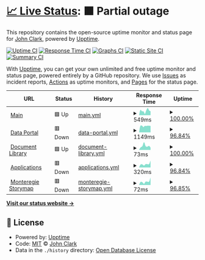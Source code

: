 # [📈 Live Status](https://clarkwrks.github.io/resnet-status/): <!--live status--> **🟧 Partial outage**

This repository contains the open-source uptime monitor and status page for [John Clark](https://clarkwrks.github.io/resnet-status/), powered by [Upptime](https://github.com/upptime/upptime).

[![Uptime CI](https://github.com/clarkwrks/resnet-status//workflows/Uptime%20CI/badge.svg)](https://github.com/clarkwrks/resnet-status//actions?query=workflow%3A%22Uptime+CI%22)
[![Response Time CI](https://github.com/clarkwrks/resnet-status//workflows/Response%20Time%20CI/badge.svg)](https://github.com/clarkwrks/resnet-status//actions?query=workflow%3A%22Response+Time+CI%22)
[![Graphs CI](https://github.com/clarkwrks/resnet-status//workflows/Graphs%20CI/badge.svg)](https://github.com/clarkwrks/resnet-status//actions?query=workflow%3A%22Graphs+CI%22)
[![Static Site CI](https://github.com/clarkwrks/resnet-status//workflows/Static%20Site%20CI/badge.svg)](https://github.com/clarkwrks/resnet-status//actions?query=workflow%3A%22Static+Site+CI%22)
[![Summary CI](https://github.com/clarkwrks/resnet-status//workflows/Summary%20CI/badge.svg)](https://github.com/clarkwrks/resnet-status//actions?query=workflow%3A%22Summary+CI%22)

With [Upptime](https://upptime.js.org), you can get your own unlimited and free uptime monitor and status page, powered entirely by a GitHub repository. We use [Issues](https://github.com/clarkwrks/resnet-status//issues) as incident reports, [Actions](https://github.com/clarkwrks/resnet-status//actions) as uptime monitors, and [Pages](https://clarkwrks.github.io/resnet-status/) for the status page.

<!--start: status pages-->
<!-- This summary is generated by Upptime (https://github.com/upptime/upptime) -->
<!-- Do not edit this manually, your changes will be overwritten -->
<!-- prettier-ignore -->
| URL | Status | History | Response Time | Uptime |
| --- | ------ | ------- | ------------- | ------ |
| <img alt="" src="https://icons.duckduckgo.com/ip3/www.nsercresnet.ca.ico" height="13"> [Main](https://www.nsercresnet.ca) | 🟩 Up | [main.yml](https://github.com/clarkwrks/resnet-status/commits/HEAD/history/main.yml) | <details><summary><img alt="Response time graph" src="./graphs/main/response-time-week.png" height="20"> 549ms</summary><br><a href="https://status.xylemgeo.com/history/main"><img alt="Response time 557" src="https://img.shields.io/endpoint?url=https%3A%2F%2Fraw.githubusercontent.com%2Fclarkwrks%2Fresnet-status%2FHEAD%2Fapi%2Fmain%2Fresponse-time.json"></a><br><a href="https://status.xylemgeo.com/history/main"><img alt="24-hour response time 602" src="https://img.shields.io/endpoint?url=https%3A%2F%2Fraw.githubusercontent.com%2Fclarkwrks%2Fresnet-status%2FHEAD%2Fapi%2Fmain%2Fresponse-time-day.json"></a><br><a href="https://status.xylemgeo.com/history/main"><img alt="7-day response time 549" src="https://img.shields.io/endpoint?url=https%3A%2F%2Fraw.githubusercontent.com%2Fclarkwrks%2Fresnet-status%2FHEAD%2Fapi%2Fmain%2Fresponse-time-week.json"></a><br><a href="https://status.xylemgeo.com/history/main"><img alt="30-day response time 437" src="https://img.shields.io/endpoint?url=https%3A%2F%2Fraw.githubusercontent.com%2Fclarkwrks%2Fresnet-status%2FHEAD%2Fapi%2Fmain%2Fresponse-time-month.json"></a><br><a href="https://status.xylemgeo.com/history/main"><img alt="1-year response time 552" src="https://img.shields.io/endpoint?url=https%3A%2F%2Fraw.githubusercontent.com%2Fclarkwrks%2Fresnet-status%2FHEAD%2Fapi%2Fmain%2Fresponse-time-year.json"></a></details> | <details><summary><a href="https://status.xylemgeo.com/history/main">100.00%</a></summary><a href="https://status.xylemgeo.com/history/main"><img alt="All-time uptime 99.89%" src="https://img.shields.io/endpoint?url=https%3A%2F%2Fraw.githubusercontent.com%2Fclarkwrks%2Fresnet-status%2FHEAD%2Fapi%2Fmain%2Fuptime.json"></a><br><a href="https://status.xylemgeo.com/history/main"><img alt="24-hour uptime 100.00%" src="https://img.shields.io/endpoint?url=https%3A%2F%2Fraw.githubusercontent.com%2Fclarkwrks%2Fresnet-status%2FHEAD%2Fapi%2Fmain%2Fuptime-day.json"></a><br><a href="https://status.xylemgeo.com/history/main"><img alt="7-day uptime 100.00%" src="https://img.shields.io/endpoint?url=https%3A%2F%2Fraw.githubusercontent.com%2Fclarkwrks%2Fresnet-status%2FHEAD%2Fapi%2Fmain%2Fuptime-week.json"></a><br><a href="https://status.xylemgeo.com/history/main"><img alt="30-day uptime 100.00%" src="https://img.shields.io/endpoint?url=https%3A%2F%2Fraw.githubusercontent.com%2Fclarkwrks%2Fresnet-status%2FHEAD%2Fapi%2Fmain%2Fuptime-month.json"></a><br><a href="https://status.xylemgeo.com/history/main"><img alt="1-year uptime 99.87%" src="https://img.shields.io/endpoint?url=https%3A%2F%2Fraw.githubusercontent.com%2Fclarkwrks%2Fresnet-status%2FHEAD%2Fapi%2Fmain%2Fuptime-year.json"></a></details>
| <img alt="" src="https://icons.duckduckgo.com/ip3/data.nsercresnet.ca.ico" height="13"> [Data Portal](https://data.nsercresnet.ca) | 🟥 Down | [data-portal.yml](https://github.com/clarkwrks/resnet-status/commits/HEAD/history/data-portal.yml) | <details><summary><img alt="Response time graph" src="./graphs/data-portal/response-time-week.png" height="20"> 1149ms</summary><br><a href="https://status.xylemgeo.com/history/data-portal"><img alt="Response time 1059" src="https://img.shields.io/endpoint?url=https%3A%2F%2Fraw.githubusercontent.com%2Fclarkwrks%2Fresnet-status%2FHEAD%2Fapi%2Fdata-portal%2Fresponse-time.json"></a><br><a href="https://status.xylemgeo.com/history/data-portal"><img alt="24-hour response time 0" src="https://img.shields.io/endpoint?url=https%3A%2F%2Fraw.githubusercontent.com%2Fclarkwrks%2Fresnet-status%2FHEAD%2Fapi%2Fdata-portal%2Fresponse-time-day.json"></a><br><a href="https://status.xylemgeo.com/history/data-portal"><img alt="7-day response time 1149" src="https://img.shields.io/endpoint?url=https%3A%2F%2Fraw.githubusercontent.com%2Fclarkwrks%2Fresnet-status%2FHEAD%2Fapi%2Fdata-portal%2Fresponse-time-week.json"></a><br><a href="https://status.xylemgeo.com/history/data-portal"><img alt="30-day response time 1066" src="https://img.shields.io/endpoint?url=https%3A%2F%2Fraw.githubusercontent.com%2Fclarkwrks%2Fresnet-status%2FHEAD%2Fapi%2Fdata-portal%2Fresponse-time-month.json"></a><br><a href="https://status.xylemgeo.com/history/data-portal"><img alt="1-year response time 1032" src="https://img.shields.io/endpoint?url=https%3A%2F%2Fraw.githubusercontent.com%2Fclarkwrks%2Fresnet-status%2FHEAD%2Fapi%2Fdata-portal%2Fresponse-time-year.json"></a></details> | <details><summary><a href="https://status.xylemgeo.com/history/data-portal">96.84%</a></summary><a href="https://status.xylemgeo.com/history/data-portal"><img alt="All-time uptime 89.64%" src="https://img.shields.io/endpoint?url=https%3A%2F%2Fraw.githubusercontent.com%2Fclarkwrks%2Fresnet-status%2FHEAD%2Fapi%2Fdata-portal%2Fuptime.json"></a><br><a href="https://status.xylemgeo.com/history/data-portal"><img alt="24-hour uptime 77.88%" src="https://img.shields.io/endpoint?url=https%3A%2F%2Fraw.githubusercontent.com%2Fclarkwrks%2Fresnet-status%2FHEAD%2Fapi%2Fdata-portal%2Fuptime-day.json"></a><br><a href="https://status.xylemgeo.com/history/data-portal"><img alt="7-day uptime 96.84%" src="https://img.shields.io/endpoint?url=https%3A%2F%2Fraw.githubusercontent.com%2Fclarkwrks%2Fresnet-status%2FHEAD%2Fapi%2Fdata-portal%2Fuptime-week.json"></a><br><a href="https://status.xylemgeo.com/history/data-portal"><img alt="30-day uptime 99.23%" src="https://img.shields.io/endpoint?url=https%3A%2F%2Fraw.githubusercontent.com%2Fclarkwrks%2Fresnet-status%2FHEAD%2Fapi%2Fdata-portal%2Fuptime-month.json"></a><br><a href="https://status.xylemgeo.com/history/data-portal"><img alt="1-year uptime 85.80%" src="https://img.shields.io/endpoint?url=https%3A%2F%2Fraw.githubusercontent.com%2Fclarkwrks%2Fresnet-status%2FHEAD%2Fapi%2Fdata-portal%2Fuptime-year.json"></a></details>
| <img alt="" src="https://icons.duckduckgo.com/ip3/docs.nsercresnet.ca.ico" height="13"> [Document Library](https://docs.nsercresnet.ca) | 🟩 Up | [document-library.yml](https://github.com/clarkwrks/resnet-status/commits/HEAD/history/document-library.yml) | <details><summary><img alt="Response time graph" src="./graphs/document-library/response-time-week.png" height="20"> 73ms</summary><br><a href="https://status.xylemgeo.com/history/document-library"><img alt="Response time 107" src="https://img.shields.io/endpoint?url=https%3A%2F%2Fraw.githubusercontent.com%2Fclarkwrks%2Fresnet-status%2FHEAD%2Fapi%2Fdocument-library%2Fresponse-time.json"></a><br><a href="https://status.xylemgeo.com/history/document-library"><img alt="24-hour response time 71" src="https://img.shields.io/endpoint?url=https%3A%2F%2Fraw.githubusercontent.com%2Fclarkwrks%2Fresnet-status%2FHEAD%2Fapi%2Fdocument-library%2Fresponse-time-day.json"></a><br><a href="https://status.xylemgeo.com/history/document-library"><img alt="7-day response time 73" src="https://img.shields.io/endpoint?url=https%3A%2F%2Fraw.githubusercontent.com%2Fclarkwrks%2Fresnet-status%2FHEAD%2Fapi%2Fdocument-library%2Fresponse-time-week.json"></a><br><a href="https://status.xylemgeo.com/history/document-library"><img alt="30-day response time 99" src="https://img.shields.io/endpoint?url=https%3A%2F%2Fraw.githubusercontent.com%2Fclarkwrks%2Fresnet-status%2FHEAD%2Fapi%2Fdocument-library%2Fresponse-time-month.json"></a><br><a href="https://status.xylemgeo.com/history/document-library"><img alt="1-year response time 97" src="https://img.shields.io/endpoint?url=https%3A%2F%2Fraw.githubusercontent.com%2Fclarkwrks%2Fresnet-status%2FHEAD%2Fapi%2Fdocument-library%2Fresponse-time-year.json"></a></details> | <details><summary><a href="https://status.xylemgeo.com/history/document-library">100.00%</a></summary><a href="https://status.xylemgeo.com/history/document-library"><img alt="All-time uptime 100.00%" src="https://img.shields.io/endpoint?url=https%3A%2F%2Fraw.githubusercontent.com%2Fclarkwrks%2Fresnet-status%2FHEAD%2Fapi%2Fdocument-library%2Fuptime.json"></a><br><a href="https://status.xylemgeo.com/history/document-library"><img alt="24-hour uptime 100.00%" src="https://img.shields.io/endpoint?url=https%3A%2F%2Fraw.githubusercontent.com%2Fclarkwrks%2Fresnet-status%2FHEAD%2Fapi%2Fdocument-library%2Fuptime-day.json"></a><br><a href="https://status.xylemgeo.com/history/document-library"><img alt="7-day uptime 100.00%" src="https://img.shields.io/endpoint?url=https%3A%2F%2Fraw.githubusercontent.com%2Fclarkwrks%2Fresnet-status%2FHEAD%2Fapi%2Fdocument-library%2Fuptime-week.json"></a><br><a href="https://status.xylemgeo.com/history/document-library"><img alt="30-day uptime 100.00%" src="https://img.shields.io/endpoint?url=https%3A%2F%2Fraw.githubusercontent.com%2Fclarkwrks%2Fresnet-status%2FHEAD%2Fapi%2Fdocument-library%2Fuptime-month.json"></a><br><a href="https://status.xylemgeo.com/history/document-library"><img alt="1-year uptime 100.00%" src="https://img.shields.io/endpoint?url=https%3A%2F%2Fraw.githubusercontent.com%2Fclarkwrks%2Fresnet-status%2FHEAD%2Fapi%2Fdocument-library%2Fuptime-year.json"></a></details>
| <img alt="" src="https://icons.duckduckgo.com/ip3/apps.nsercresnet.ca.ico" height="13"> [Applications](https://apps.nsercresnet.ca/) | 🟥 Down | [applications.yml](https://github.com/clarkwrks/resnet-status/commits/HEAD/history/applications.yml) | <details><summary><img alt="Response time graph" src="./graphs/applications/response-time-week.png" height="20"> 320ms</summary><br><a href="https://status.xylemgeo.com/history/applications"><img alt="Response time 272" src="https://img.shields.io/endpoint?url=https%3A%2F%2Fraw.githubusercontent.com%2Fclarkwrks%2Fresnet-status%2FHEAD%2Fapi%2Fapplications%2Fresponse-time.json"></a><br><a href="https://status.xylemgeo.com/history/applications"><img alt="24-hour response time 0" src="https://img.shields.io/endpoint?url=https%3A%2F%2Fraw.githubusercontent.com%2Fclarkwrks%2Fresnet-status%2FHEAD%2Fapi%2Fapplications%2Fresponse-time-day.json"></a><br><a href="https://status.xylemgeo.com/history/applications"><img alt="7-day response time 320" src="https://img.shields.io/endpoint?url=https%3A%2F%2Fraw.githubusercontent.com%2Fclarkwrks%2Fresnet-status%2FHEAD%2Fapi%2Fapplications%2Fresponse-time-week.json"></a><br><a href="https://status.xylemgeo.com/history/applications"><img alt="30-day response time 305" src="https://img.shields.io/endpoint?url=https%3A%2F%2Fraw.githubusercontent.com%2Fclarkwrks%2Fresnet-status%2FHEAD%2Fapi%2Fapplications%2Fresponse-time-month.json"></a><br><a href="https://status.xylemgeo.com/history/applications"><img alt="1-year response time 274" src="https://img.shields.io/endpoint?url=https%3A%2F%2Fraw.githubusercontent.com%2Fclarkwrks%2Fresnet-status%2FHEAD%2Fapi%2Fapplications%2Fresponse-time-year.json"></a></details> | <details><summary><a href="https://status.xylemgeo.com/history/applications">96.84%</a></summary><a href="https://status.xylemgeo.com/history/applications"><img alt="All-time uptime 97.66%" src="https://img.shields.io/endpoint?url=https%3A%2F%2Fraw.githubusercontent.com%2Fclarkwrks%2Fresnet-status%2FHEAD%2Fapi%2Fapplications%2Fuptime.json"></a><br><a href="https://status.xylemgeo.com/history/applications"><img alt="24-hour uptime 77.91%" src="https://img.shields.io/endpoint?url=https%3A%2F%2Fraw.githubusercontent.com%2Fclarkwrks%2Fresnet-status%2FHEAD%2Fapi%2Fapplications%2Fuptime-day.json"></a><br><a href="https://status.xylemgeo.com/history/applications"><img alt="7-day uptime 96.84%" src="https://img.shields.io/endpoint?url=https%3A%2F%2Fraw.githubusercontent.com%2Fclarkwrks%2Fresnet-status%2FHEAD%2Fapi%2Fapplications%2Fuptime-week.json"></a><br><a href="https://status.xylemgeo.com/history/applications"><img alt="30-day uptime 99.24%" src="https://img.shields.io/endpoint?url=https%3A%2F%2Fraw.githubusercontent.com%2Fclarkwrks%2Fresnet-status%2FHEAD%2Fapi%2Fapplications%2Fuptime-month.json"></a><br><a href="https://status.xylemgeo.com/history/applications"><img alt="1-year uptime 96.78%" src="https://img.shields.io/endpoint?url=https%3A%2F%2Fraw.githubusercontent.com%2Fclarkwrks%2Fresnet-status%2FHEAD%2Fapi%2Fapplications%2Fuptime-year.json"></a></details>
| <img alt="" src="https://icons.duckduckgo.com/ip3/apps.nsercresnet.ca.ico" height="13"> [Monteregie Storymap](https://apps.nsercresnet.ca/story/monteregie/) | 🟥 Down | [monteregie-storymap.yml](https://github.com/clarkwrks/resnet-status/commits/HEAD/history/monteregie-storymap.yml) | <details><summary><img alt="Response time graph" src="./graphs/monteregie-storymap/response-time-week.png" height="20"> 72ms</summary><br><a href="https://status.xylemgeo.com/history/monteregie-storymap"><img alt="Response time 92" src="https://img.shields.io/endpoint?url=https%3A%2F%2Fraw.githubusercontent.com%2Fclarkwrks%2Fresnet-status%2FHEAD%2Fapi%2Fmonteregie-storymap%2Fresponse-time.json"></a><br><a href="https://status.xylemgeo.com/history/monteregie-storymap"><img alt="24-hour response time 0" src="https://img.shields.io/endpoint?url=https%3A%2F%2Fraw.githubusercontent.com%2Fclarkwrks%2Fresnet-status%2FHEAD%2Fapi%2Fmonteregie-storymap%2Fresponse-time-day.json"></a><br><a href="https://status.xylemgeo.com/history/monteregie-storymap"><img alt="7-day response time 72" src="https://img.shields.io/endpoint?url=https%3A%2F%2Fraw.githubusercontent.com%2Fclarkwrks%2Fresnet-status%2FHEAD%2Fapi%2Fmonteregie-storymap%2Fresponse-time-week.json"></a><br><a href="https://status.xylemgeo.com/history/monteregie-storymap"><img alt="30-day response time 350" src="https://img.shields.io/endpoint?url=https%3A%2F%2Fraw.githubusercontent.com%2Fclarkwrks%2Fresnet-status%2FHEAD%2Fapi%2Fmonteregie-storymap%2Fresponse-time-month.json"></a><br><a href="https://status.xylemgeo.com/history/monteregie-storymap"><img alt="1-year response time 106" src="https://img.shields.io/endpoint?url=https%3A%2F%2Fraw.githubusercontent.com%2Fclarkwrks%2Fresnet-status%2FHEAD%2Fapi%2Fmonteregie-storymap%2Fresponse-time-year.json"></a></details> | <details><summary><a href="https://status.xylemgeo.com/history/monteregie-storymap">96.85%</a></summary><a href="https://status.xylemgeo.com/history/monteregie-storymap"><img alt="All-time uptime 99.80%" src="https://img.shields.io/endpoint?url=https%3A%2F%2Fraw.githubusercontent.com%2Fclarkwrks%2Fresnet-status%2FHEAD%2Fapi%2Fmonteregie-storymap%2Fuptime.json"></a><br><a href="https://status.xylemgeo.com/history/monteregie-storymap"><img alt="24-hour uptime 77.95%" src="https://img.shields.io/endpoint?url=https%3A%2F%2Fraw.githubusercontent.com%2Fclarkwrks%2Fresnet-status%2FHEAD%2Fapi%2Fmonteregie-storymap%2Fuptime-day.json"></a><br><a href="https://status.xylemgeo.com/history/monteregie-storymap"><img alt="7-day uptime 96.85%" src="https://img.shields.io/endpoint?url=https%3A%2F%2Fraw.githubusercontent.com%2Fclarkwrks%2Fresnet-status%2FHEAD%2Fapi%2Fmonteregie-storymap%2Fuptime-week.json"></a><br><a href="https://status.xylemgeo.com/history/monteregie-storymap"><img alt="30-day uptime 99.28%" src="https://img.shields.io/endpoint?url=https%3A%2F%2Fraw.githubusercontent.com%2Fclarkwrks%2Fresnet-status%2FHEAD%2Fapi%2Fmonteregie-storymap%2Fuptime-month.json"></a><br><a href="https://status.xylemgeo.com/history/monteregie-storymap"><img alt="1-year uptime 99.72%" src="https://img.shields.io/endpoint?url=https%3A%2F%2Fraw.githubusercontent.com%2Fclarkwrks%2Fresnet-status%2FHEAD%2Fapi%2Fmonteregie-storymap%2Fuptime-year.json"></a></details>

<!--end: status pages-->

[**Visit our status website →**](https://clarkwrks.github.io/resnet-status/)

## 📄 License

- Powered by: [Upptime](https://github.com/upptime/upptime)
- Code: [MIT](./LICENSE) © [John Clark](https://clarkwrks.github.io/resnet-status/)
- Data in the `./history` directory: [Open Database License](https://opendatacommons.org/licenses/odbl/1-0/)
